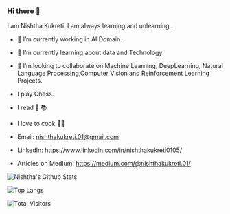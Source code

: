 ### Hi there 👋

I am Nishtha Kukreti. I am always learning and unlearning..

- 🔭 I’m currently working in AI Domain.
- 🌱 I’m currently learning about data and Technology.
- 👯 I’m looking to collaborate on Machine Learning, DeepLearning, Natural Language Processing,Computer Vision and Reinforcement Learning Projects.

-  I play Chess.
-  I read 📖 📚
-  I love to cook 👨‍🍳

- Email: nishthakukreti.01@gmail.com
- LinkedIn: https://www.linkedin.com/in/nishthakukreti0105/
- Articles on Medium: https://medium.com/@nishthakukreti.01/

![Nishtha's Github Stats](https://github-readme-stats.vercel.app/api?username=kukretinishtha)

[![Top Langs](https://github-readme-stats.vercel.app/api/top-langs/?username=kukretinishtha&langs_count=12&layout=compact)](https://github.com/kukretinishtha/github-readme-stats)

![Total Visitors](https://komarev.com/ghpvc/?username=your-github-username)

